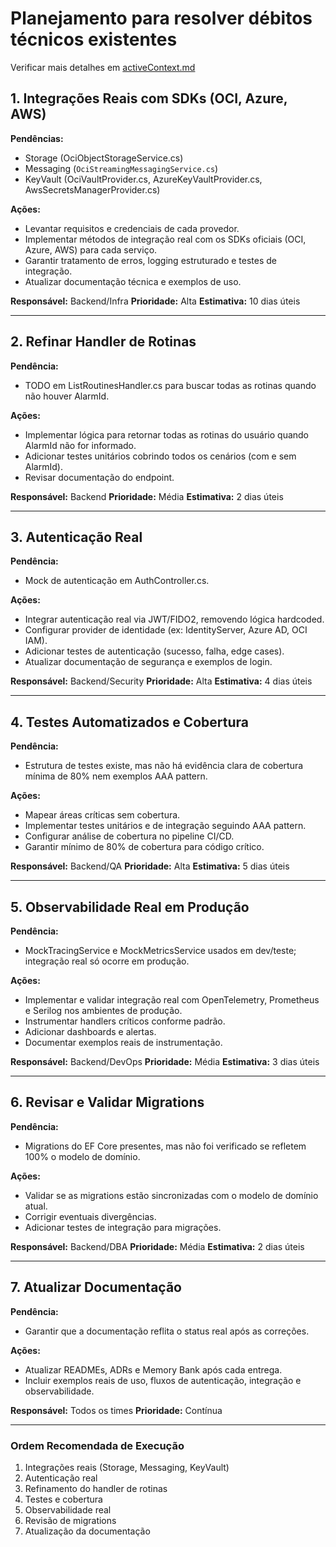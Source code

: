 # Planejamento para resolver débitos técnicos existentes

Verificar mais detalhes em [activeContext.md](/memory-bank/activeContext.md)

## 1. Integrações Reais com SDKs (OCI, Azure, AWS)

**Pendências:**

- Storage (OciObjectStorageService.cs)
- Messaging (`OciStreamingMessagingService.cs`)
- KeyVault (OciVaultProvider.cs, AzureKeyVaultProvider.cs, AwsSecretsManagerProvider.cs)

**Ações:**

- Levantar requisitos e credenciais de cada provedor.
- Implementar métodos de integração real com os SDKs oficiais (OCI, Azure, AWS) para cada serviço.
- Garantir tratamento de erros, logging estruturado e testes de integração.
- Atualizar documentação técnica e exemplos de uso.

**Responsável:** Backend/Infra
**Prioridade:** Alta
**Estimativa:** 10 dias úteis

---

## 2. Refinar Handler de Rotinas

**Pendência:**

- TODO em ListRoutinesHandler.cs para buscar todas as rotinas quando não houver AlarmId.

**Ações:**

- Implementar lógica para retornar todas as rotinas do usuário quando AlarmId não for informado.
- Adicionar testes unitários cobrindo todos os cenários (com e sem AlarmId).
- Revisar documentação do endpoint.

**Responsável:** Backend
**Prioridade:** Média
**Estimativa:** 2 dias úteis

---

## 3. Autenticação Real

**Pendência:**

- Mock de autenticação em AuthController.cs.

**Ações:**

- Integrar autenticação real via JWT/FIDO2, removendo lógica hardcoded.
- Configurar provider de identidade (ex: IdentityServer, Azure AD, OCI IAM).
- Adicionar testes de autenticação (sucesso, falha, edge cases).
- Atualizar documentação de segurança e exemplos de login.

**Responsável:** Backend/Security
**Prioridade:** Alta
**Estimativa:** 4 dias úteis

---

## 4. Testes Automatizados e Cobertura

**Pendência:**

- Estrutura de testes existe, mas não há evidência clara de cobertura mínima de 80% nem exemplos AAA pattern.

**Ações:**

- Mapear áreas críticas sem cobertura.
- Implementar testes unitários e de integração seguindo AAA pattern.
- Configurar análise de cobertura no pipeline CI/CD.
- Garantir mínimo de 80% de cobertura para código crítico.

**Responsável:** Backend/QA
**Prioridade:** Alta
**Estimativa:** 5 dias úteis

---

## 5. Observabilidade Real em Produção

**Pendência:**

- MockTracingService e MockMetricsService usados em dev/teste; integração real só ocorre em produção.

**Ações:**

- Implementar e validar integração real com OpenTelemetry, Prometheus e Serilog nos ambientes de produção.
- Instrumentar handlers críticos conforme padrão.
- Adicionar dashboards e alertas.
- Documentar exemplos reais de instrumentação.

**Responsável:** Backend/DevOps
**Prioridade:** Média
**Estimativa:** 3 dias úteis

---

## 6. Revisar e Validar Migrations

**Pendência:**

- Migrations do EF Core presentes, mas não foi verificado se refletem 100% o modelo de domínio.

**Ações:**

- Validar se as migrations estão sincronizadas com o modelo de domínio atual.
- Corrigir eventuais divergências.
- Adicionar testes de integração para migrações.

**Responsável:** Backend/DBA
**Prioridade:** Média
**Estimativa:** 2 dias úteis

---

## 7. Atualizar Documentação

**Pendência:**

- Garantir que a documentação reflita o status real após as correções.

**Ações:**

- Atualizar READMEs, ADRs e Memory Bank após cada entrega.
- Incluir exemplos reais de uso, fluxos de autenticação, integração e observabilidade.

**Responsável:** Todos os times
**Prioridade:** Contínua

---

### **Ordem Recomendada de Execução**

1. Integrações reais (Storage, Messaging, KeyVault)
2. Autenticação real
3. Refinamento do handler de rotinas
4. Testes e cobertura
5. Observabilidade real
6. Revisão de migrations
7. Atualização da documentação
